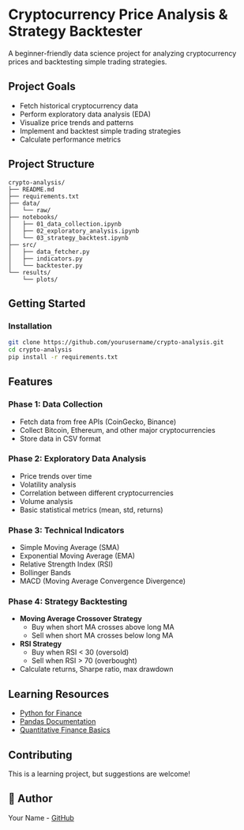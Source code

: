 # Cryptocurrency Price Analysis & Strategy Backtester

A beginner-friendly data science project for analyzing cryptocurrency prices and backtesting simple trading strategies.

## Project Goals
- Fetch historical cryptocurrency data
- Perform exploratory data analysis (EDA)
- Visualize price trends and patterns
- Implement and backtest simple trading strategies
- Calculate performance metrics

## Project Structure
```
crypto-analysis/
├── README.md
├── requirements.txt
├── data/
│   └── raw/
├── notebooks/
│   ├── 01_data_collection.ipynb
│   ├── 02_exploratory_analysis.ipynb
│   └── 03_strategy_backtest.ipynb
├── src/
│   ├── data_fetcher.py
│   ├── indicators.py
│   └── backtester.py
└── results/
    └── plots/
```

## Getting Started

### Installation
```bash
git clone https://github.com/yourusername/crypto-analysis.git
cd crypto-analysis
pip install -r requirements.txt
```

## Features

### Phase 1: Data Collection
- Fetch data from free APIs (CoinGecko, Binance)
- Collect Bitcoin, Ethereum, and other major cryptocurrencies
- Store data in CSV format

### Phase 2: Exploratory Data Analysis
- Price trends over time
- Volatility analysis
- Correlation between different cryptocurrencies
- Volume analysis
- Basic statistical metrics (mean, std, returns)

### Phase 3: Technical Indicators
- Simple Moving Average (SMA)
- Exponential Moving Average (EMA)
- Relative Strength Index (RSI)
- Bollinger Bands
- MACD (Moving Average Convergence Divergence)

### Phase 4: Strategy Backtesting
- **Moving Average Crossover Strategy**
  - Buy when short MA crosses above long MA
  - Sell when short MA crosses below long MA
- **RSI Strategy**
  - Buy when RSI < 30 (oversold)
  - Sell when RSI > 70 (overbought)
- Calculate returns, Sharpe ratio, max drawdown

## Learning Resources
- [Python for Finance](https://www.python.org/)
- [Pandas Documentation](https://pandas.pydata.org/)
- [Quantitative Finance Basics]()

## Contributing
This is a learning project, but suggestions are welcome!

## 👤 Author
Your Name - [GitHub](https://github.com/Pranavkumar1605)
```
